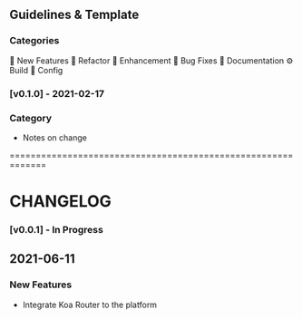 ## Guidelines & Template

### Categories

🚀 New Features
🧹 Refactor
💅 Enhancement
🐛 Bug Fixes
📄 Documentation
⚙️ Build
🔨 Config

### [v0.1.0] - 2021-02-17

### Category

- Notes on change

=============================================================

# CHANGELOG

### [v0.0.1] - In Progress

## 2021-06-11

### New Features

- Integrate Koa Router to the platform
